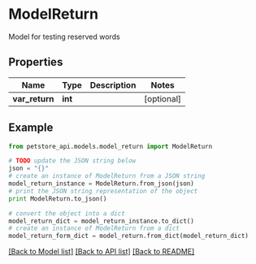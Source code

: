 # ModelReturn

Model for testing reserved words

## Properties
Name | Type | Description | Notes
------------ | ------------- | ------------- | -------------
**var_return** | **int** |  | [optional] 

## Example

```python
from petstore_api.models.model_return import ModelReturn

# TODO update the JSON string below
json = "{}"
# create an instance of ModelReturn from a JSON string
model_return_instance = ModelReturn.from_json(json)
# print the JSON string representation of the object
print ModelReturn.to_json()

# convert the object into a dict
model_return_dict = model_return_instance.to_dict()
# create an instance of ModelReturn from a dict
model_return_form_dict = model_return.from_dict(model_return_dict)
```
[[Back to Model list]](../README.md#documentation-for-models) [[Back to API list]](../README.md#documentation-for-api-endpoints) [[Back to README]](../README.md)


